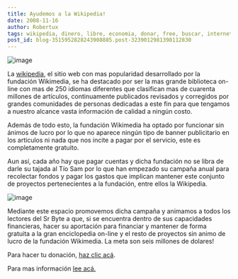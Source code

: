 ```yaml
---
title: Ayudemos a la Wikipedia!
date: 2008-11-16
author: Robertux
tags: wikipedia, dinero, libre, economia, donar, free, buscar, internet, interesante
post_id: blog-3515952828243908885.post-3239012981398112830
---
```


![image](https://1.bp.blogspot.com/_jH77WNrMVRA/SSCNz_kv6zI/AAAAAAAAEGw/J07Edf8jiEc/s400/Wikipedia-logo-en.png)    

La [wikipedia](https://wikipedia.org/), el sitio web con mas popularidad desarrollado por la fundación Wikimedia, se ha destacado por ser la mas grande biblioteca on-line con mas de 250 idiomas diferentes que clasifican mas de cuarenta millones de artículos, continuamente publicados revisados y corregidos por grandes comunidades de personas dedicadas a este fin para que tengamos a nuestro alcance vasta información de calidad a ningún costo.

Además de todo esto, la fundación Wikimedia ha optado por funcionar sin ánimos de lucro por lo que no aparece ningún tipo de banner publicitario en los artículos ni nada que nos incite a pagar por el servicio, este es completamente gratuito.

Aun así, cada año hay que pagar cuentas y dicha fundación no se libra de darle su tajada al Tío Sam por lo que han empezado su campaña anual para recolectar fondos y pagar los gastos que implican mantener este conjunto de proyectos pertenecientes a la fundación, entre ellos la Wikipedia.

![image](https://3.bp.blogspot.com/_jH77WNrMVRA/SSCPGCp0UeI/AAAAAAAAEHA/OngLtadatzU/s400/Wikipedia-banner-240-es.png)    

Mediante este espacio promovemos dicha campaña y animamos a todos los lectores del Sr Byte a que, si se encuentra dentro de sus capacidades financieras, hacer su aportación para financiar y mantener de forma gratuita a la gran enciclopedia on-line y el resto de proyectos sin animo de lucro de la fundación Wikimedia. La meta son seis millones de dolares!

Para hacer tu donación, [haz clic acá](https://wikimediafoundation.org/wiki/Donate/Now/es?utm_source=2008_nometer_1_collapsed&utm_medium=sitenotice&utm_campaign=fundraiser2008).

Para mas información [lee acá.](https://wikimediafoundation.org/wiki/Donate/Questions)